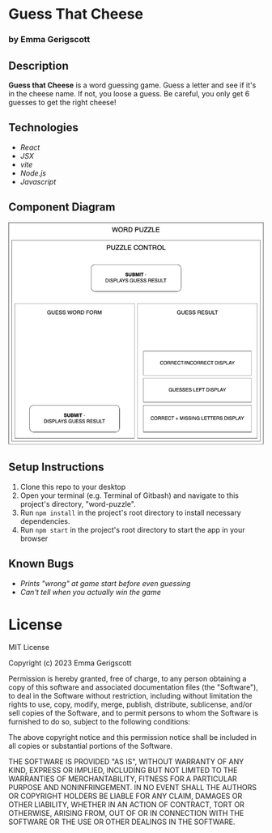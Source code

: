 # Guess That Cheese

### by Emma Gerigscott

<!-- ![gif of app in motion](./src/img/example.gif) -->

## Description

**Guess that Cheese** is a word guessing game. Guess a letter and see if it's in the cheese name. If not, you loose a guess. Be careful, you only get 6 guesses to get the right cheese!

## Technologies
* _React_
* _JSX_
* _vite_
* _Node.js_
* _Javascript_

## Component Diagram
![photo of app design](./src/assets/wordpuzzle.png)

## Setup Instructions
1. Clone this repo to your desktop
2. Open your terminal (e.g. Terminal of Gitbash) and navigate to this project's directory, "word-puzzle".
3. Run ```npm install``` in the project's root directory to install necessary dependencies.
4. Run ```npm start``` in the project's root directory to start the app in your browser 

## Known Bugs 
* _Prints "wrong" at game start before even guessing_
* _Can't tell when you actually win the game_

# License

MIT License

Copyright (c) 2023 Emma Gerigscott

Permission is hereby granted, free of charge, to any person obtaining a copy of this software and associated documentation files (the "Software"), to deal in the Software without restriction, including without limitation the rights to use, copy, modify, merge, publish, distribute, sublicense, and/or sell copies of the Software, and to permit persons to whom the Software is furnished to do so, subject to the following conditions:

The above copyright notice and this permission notice shall be included in all copies or substantial portions of the Software.

THE SOFTWARE IS PROVIDED "AS IS", WITHOUT WARRANTY OF ANY KIND, EXPRESS OR IMPLIED, INCLUDING BUT NOT LIMITED TO THE WARRANTIES OF MERCHANTABILITY, FITNESS FOR A PARTICULAR PURPOSE AND NONINFRINGEMENT. IN NO EVENT SHALL THE AUTHORS OR COPYRIGHT HOLDERS BE LIABLE FOR ANY CLAIM, DAMAGES OR OTHER LIABILITY, WHETHER IN AN ACTION OF CONTRACT, TORT OR OTHERWISE, ARISING FROM, OUT OF OR IN CONNECTION WITH THE SOFTWARE OR THE USE OR OTHER DEALINGS IN THE SOFTWARE.